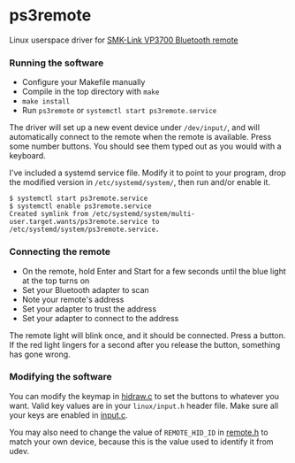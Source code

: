 ps3remote
=========

Linux userspace driver for [SMK-Link VP3700 Bluetooth remote](http://www.smklink.com/pages/blu-link-universal-remote-for-playstation-3-vp3700-user-guide)

### Running the software
- Configure your Makefile manually
- Compile in the top directory with `make`
- `make install`
- Run `ps3remote` or `systemctl start ps3remote.service`

The driver will set up a new event device under `/dev/input/`, and will automatically connect to the remote when the remote is available. Press some number buttons. You should see them typed out as you would with a keyboard.

I've included a systemd service file. Modify it to point to your program, drop the modified version in `/etc/systemd/system/`, then run and/or enable it.
```shell
$ systemctl start ps3remote.service
$ systemctl enable ps3remote.service
Created symlink from /etc/systemd/system/multi-user.target.wants/ps3remote.service to /etc/systemd/system/ps3remote.service.
```

### Connecting the remote
- On the remote, hold Enter and Start for a few seconds until the blue light at the top turns on
- Set your Bluetooth adapter to scan
- Note your remote's address
- Set your adapter to trust the address
- Set your adapter to connect to the address

The remote light will blink once, and it should be connected. Press a button. If the red light lingers for a second after you release the button, something has gone wrong.

### Modifying the software
You can modify the keymap in [hidraw.c](../master/src/hidraw.c#L67) to set the buttons to whatever you want. Valid key values are in your `linux/input.h` header file. Make sure all your keys are enabled in [input.c](../master/src/uinput.c#L67).

You may also need to change the value of `REMOTE_HID_ID` in [remote.h](../master/src/remote.h#L11) to match your own device, because this is the value used to identify it from udev.
